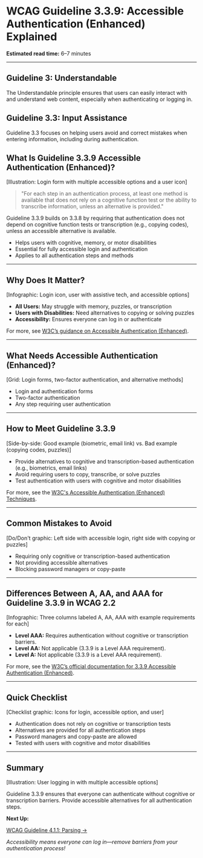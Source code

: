<!--
title: WCAG Guideline 3.3.9: Accessible Authentication (Enhanced) Explained
series: Making the Web Accessible for All
description: A practical guide to WCAG Guideline 3.3.9 (Accessible Authentication: Enhanced)—what it means, why it matters, and how to make authentication processes even more accessible.
keywords: wcag 3.3.9, accessible authentication, accessibility, web standards, user experience, login
image: wcag-3-3-9-accessible-authentication-enhanced.png
imageAlt: Illustration of a login form with multiple accessible options and a user icon
-->

# **WCAG Guideline 3.3.9: Accessible Authentication (Enhanced) Explained**

**Estimated read time:** 6–7 minutes

---

## **Guideline 3: Understandable**

The Understandable principle ensures that users can easily interact with and understand web content, especially when authenticating or logging in.

## **Guideline 3.3: Input Assistance**

Guideline 3.3 focuses on helping users avoid and correct mistakes when entering information, including during authentication.

## **What Is Guideline 3.3.9 Accessible Authentication (Enhanced)?**

[Illustration: Login form with multiple accessible options and a user icon]

> "For each step in an authentication process, at least one method is available that does not rely on a cognitive function test or the ability to transcribe information, unless an alternative is provided."

Guideline 3.3.9 builds on 3.3.8 by requiring that authentication does not depend on cognitive function tests or transcription (e.g., copying codes), unless an accessible alternative is available.

- Helps users with cognitive, memory, or motor disabilities
- Essential for fully accessible login and authentication
- Applies to all authentication steps and methods

---

## **Why Does It Matter?**

[Infographic: Login icon, user with assistive tech, and accessible options]

- **All Users:** May struggle with memory, puzzles, or transcription
- **Users with Disabilities:** Need alternatives to copying or solving puzzles
- **Accessibility:** Ensures everyone can log in or authenticate

For more, see [W3C’s guidance on Accessible Authentication (Enhanced)](https://www.w3.org/WAI/WCAG22/Understanding/accessible-authentication-enhanced.html).

---

## **What Needs Accessible Authentication (Enhanced)?**

[Grid: Login forms, two-factor authentication, and alternative methods]

- Login and authentication forms
- Two-factor authentication
- Any step requiring user authentication

---

## **How to Meet Guideline 3.3.9**

[Side-by-side: Good example (biometric, email link) vs. Bad example (copying codes, puzzles)]

- Provide alternatives to cognitive and transcription-based authentication (e.g., biometrics, email links)
- Avoid requiring users to copy, transcribe, or solve puzzles
- Test authentication with users with cognitive and motor disabilities

For more, see the [W3C's Accessible Authentication (Enhanced) Techniques](https://www.w3.org/WAI/WCAG22/Techniques/general/G219).

---

## **Common Mistakes to Avoid**

[Do/Don't graphic: Left side with accessible login, right side with copying or puzzles]

- Requiring only cognitive or transcription-based authentication
- Not providing accessible alternatives
- Blocking password managers or copy-paste

---

## **Differences Between A, AA, and AAA for Guideline 3.3.9 in WCAG 2.2**

[Infographic: Three columns labeled A, AA, AAA with example requirements for each]

- **Level AAA:** Requires authentication without cognitive or transcription barriers.
- **Level AA:** Not applicable (3.3.9 is a Level AAA requirement).
- **Level A:** Not applicable (3.3.9 is a Level AAA requirement).

For more, see the [W3C’s official documentation for 3.3.9 Accessible Authentication (Enhanced)](https://www.w3.org/WAI/WCAG22/Understanding/accessible-authentication-enhanced.html).

---

## **Quick Checklist**

[Checklist graphic: Icons for login, accessible option, and user]

- Authentication does not rely on cognitive or transcription tests
- Alternatives are provided for all authentication steps
- Password managers and copy-paste are allowed
- Tested with users with cognitive and motor disabilities

---

## **Summary**

[Illustration: User logging in with multiple accessible options]

Guideline 3.3.9 ensures that everyone can authenticate without cognitive or transcription barriers. Provide accessible alternatives for all authentication steps.

**Next Up:**

[WCAG Guideline 4.1.1: Parsing →](WCAG-Guideline-4-1-1-Parsing-Explained.md)

*Accessibility means everyone can log in—remove barriers from your authentication process!*

